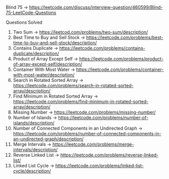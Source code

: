 Blind 75 -> https://leetcode.com/discuss/interview-question/460599/Blind-75-LeetCode-Questions

Questions Solved
1. Two Sum -> https://leetcod.com/problems/two-sum/description/
2. Best Time to Buy and Sell Stock  -> https://leetcode.com/problems/best-time-to-buy-and-sell-stock/description/
3. Contains Duplicate -> https://leetcode.com/problems/contains-duplicate/description/ 
4. Product of Array Except Self -> https://leetcode.com/problems/product-of-array-except-self/description/
5. Container With Most Water -> https://leetcode.com/problems/container-with-most-water/description/
6. Search in Rotated Sorted Array -> https://leetcode.com/problems/search-in-rotated-sorted-array/description/
7. Find Minimum in Rotated Sorted Array -> https://leetcode.com/problems/find-minimum-in-rotated-sorted-array/description/
8. Missing Number -> https://leetcode.com/problems/missing-number/
9. Number of Islands -> https://leetcode.com/problems/number-of-islands/description/
10. Number of Connected Components in an Undirected Graph -> https://leetcode.com/problems/number-of-connected-components-in-an-undirected-graph/description/
11. Merge Intervals -> https://leetcode.com/problems/merge-intervals/description/
12. Reverse Linked List -> https://leetcode.com/problems/reverse-linked-list/
13. Linked List Cycle -> https://leetcode.com/problems/linked-list-cycle/description/
